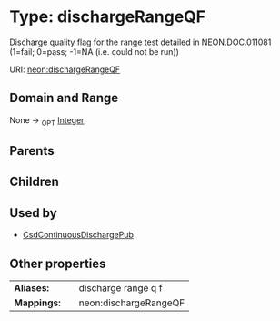 
# Type: dischargeRangeQF


Discharge quality flag for the range test detailed in NEON.DOC.011081 (1=fail; 0=pass; -1=NA (i.e. could not be run))

URI: [neon:dischargeRangeQF](https://data.neonscience.org/dischargeRangeQF)


## Domain and Range

None ->  <sub>OPT</sub> [Integer](types/Integer.md)

## Parents


## Children


## Used by

 * [CsdContinuousDischargePub](CsdContinuousDischargePub.md)

## Other properties

|  |  |  |
| --- | --- | --- |
| **Aliases:** | | discharge range q f |
| **Mappings:** | | neon:dischargeRangeQF |

